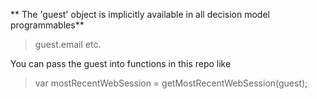 ** The 'guest' object is implicitly available in all decision model programmables**


>  guest.email etc.

You can pass the guest into functions in this repo like 

> var mostRecentWebSession = getMostRecentWebSession(guest);
